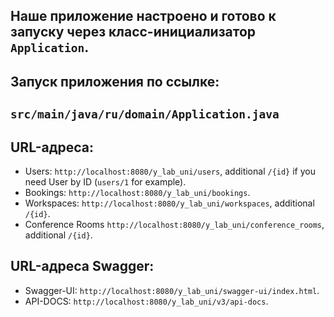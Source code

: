 Наше приложение настроено и готово к запуску через класс-инициализатор `Application`.
-

Запуск приложения по ссылке:
-
`src/main/java/ru/domain/Application.java`
-

URL-адреса:
-
- Users: `http://localhost:8080/y_lab_uni/users`, additional `/{id}` if you need User by ID (`users/1` for example).
- Bookings: `http://localhost:8080/y_lab_uni/bookings`.
- Workspaces: `http://localhost:8080/y_lab_uni/workspaces`, additional `/{id}`.
- Conference Rooms `http://localhost:8080/y_lab_uni/conference_rooms`, additional `/{id}`.

URL-адреса Swagger:
-
- Swagger-UI: `http://localhost:8080/y_lab_uni/swagger-ui/index.html`.
- API-DOCS: `http://localhost:8080/y_lab_uni/v3/api-docs`.


